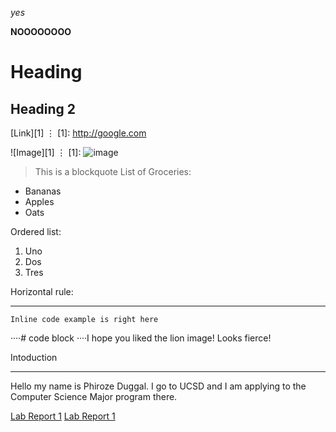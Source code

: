 


_yes_

__NOOOOOOOO__


Heading
=========

Heading 2
---------


[Link][1]
⋮
[1]: http://google.com

![Image][1]
⋮
[1]: ![image](https://user-images.githubusercontent.com/97709147/149427240-4b910f80-0763-45f4-9997-e6af14320282.png)

> This is a blockquote
List of Groceries: 
- Bananas
- Apples
- Oats

Ordered list: 
1) Uno
2) Dos
3) Tres

Horizontal rule:

***

`Inline code example is right here` 

····# code block
····I hope you liked the lion image! Looks fierce!

Intoduction 
- - - - - - - - 

Hello my name is Phiroze Duggal. I go to UCSD and I am applying to the Computer Science Major program there. 

[Lab Report 1](lab-report-1-week-2.html)
[Lab Report 1](https://phrzdgal.github.io/cse15l-lab-reports/lab-report-1-week-2.html)

